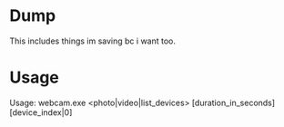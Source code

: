 # Dump
This includes things im saving bc i want too.


# Usage
Usage: webcam.exe <photo|video|list_devices> [duration_in_seconds] [device_index|0]
